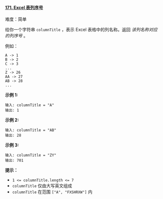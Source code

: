 ﻿#### [171\. Excel 表列序号](https://leetcode.cn/problems/excel-sheet-column-number/)

难度：简单

给你一个字符串 `columnTitle` ，表示 Excel 表格中的列名称。返回 _该列名称对应的列序号_ 。

例如：

```
A -> 1
B -> 2
C -> 3
...
Z -> 26
AA -> 27
AB -> 28 
...
```

**示例 1:**

```
输入: columnTitle = "A"
输出: 1
```

**示例 2:**

```
输入: columnTitle = "AB"
输出: 28
```

**示例 3:**

```
输入: columnTitle = "ZY"
输出: 701
```

**提示：**

-   `1 <= columnTitle.length <= 7`
-   `columnTitle` 仅由大写英文组成
-   `columnTitle` 在范围 `["A", "FXSHRXW"]` 内
